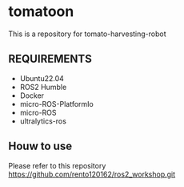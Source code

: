 # tomatoon
This is a repository for tomato-harvesting-robot

## REQUIREMENTS
- Ubuntu22.04
- ROS2 Humble
- Docker
- micro-ROS-PlatformIo
- micro-ROS
- ultralytics-ros

## Houw to use
Please refer to this repository
https://github.com/rento120162/ros2_workshop.git
